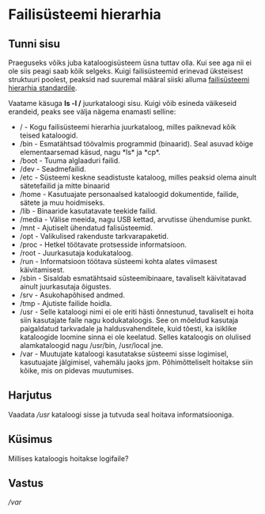 ﻿# Failisüsteemi hierarhia

## Tunni sisu

Praeguseks võiks juba kataloogisüsteem üsna tuttav olla. Kui see aga nii ei ole siis peagi saab kõik selgeks. Kuigi failisüsteemid erinevad üksteisest struktuuri poolest, peaksid nad suuremal määral siiski alluma [failisüsteemi hierarhia standardile](http://refspecs.linuxfoundation.org/fhs.shtml).

Vaatame käsuga <b>ls -l /</b> juurkataloogi sisu. Kuigi võib esineda väikeseid erandeid, peaks see välja nägema enamasti selline:

<ul>
<li>/ - Kogu failisüsteemi hierarhia juurkataloog, milles paiknevad kõik teised kataloogid.</li>
<li>/bin - Esmatähtsad töövalmis programmid (binaarid). Seal asuvad kõige elementaarsemad käsud, nagu *ls* ja *cp*.</li>
<li>/boot - Tuuma alglaaduri failid.</li>
<li>/dev - Seadmefailid.</li>
<li>/etc - Süsteemi keskne seadistuste kataloog, milles peaksid olema ainult sätetefailid ja mitte binaarid</li>
<li>/home - Kasutuajate personaalsed kataloogid dokumentide, failide, sätete ja muu hoidmiseks. </li>
<li>/lib - Binaaride kasutatavate teekide failid.</li>
<li>/media - Välise meeida, nagu USB kettad, arvutisse ühendumise punkt.</li>
<li>/mnt - Ajutiselt ühendatud falisüsteemid.</li>
<li>/opt - Valikulised rakenduste tarkvarapaketid.</li>
<li>/proc - Hetkel töötavate protsesside informatsioon.</li>
<li>/root - Juurkasutaja kodukataloog.</li>
<li>/run - Informatsioon töötava süsteemi kohta alates viimasest käivitamisest.</li>
<li>/sbin - Sisaldab esmatähtsaid süsteemibinaare, tavaliselt käivitatavad ainult juurkasutaja õigustes.</li>
<li>/srv - Asukohapõhised andmed.</li>
<li>/tmp - Ajutiste failide hoidla. </li>
<li>/usr - Selle kataloogi nimi ei ole eriti hästi õnnestunud, tavaliselt ei hoita siin kasutajate faile nagu kodukataloogis. See on mõeldud kasutaja paigaldatud tarkvadale ja haldusvahenditele, kuid tõesti, ka isiklike kataloogide loomine sinna ei ole keelatud. Selles kataloogis on olulised alamkataloogid nagu /usr/bin, /usr/local jne.</li>
<li>/var - Muutujate kataloogi kasutatakse süsteemi sisse logimisel, kasutuajate jälgimisel, vahemälu jaoks jpm. Põhimõtteliselt hoitakse siin kõike, mis on pidevas muutumises.</li>
</ul>

## Harjutus

Vaadata */usr* kataloogi sisse ja tutvuda seal hoitava informatsiooniga.

## Küsimus

Millises kataloogis hoitakse logifaile?

## Vastus

*/var*
